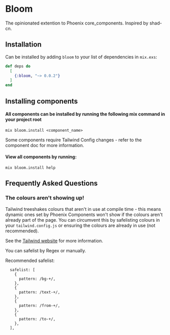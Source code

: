 # Bloom

The opinionated extention to Phoenix core_components.
Inspired by shad-cn.

## Installation

Can be installed by adding `bloom` to your list of dependencies in `mix.exs`:

```elixir
def deps do
  [
    {:bloom, "~> 0.0.2"}
  ]
end
```

## Installing components

#### All components can be installed by running the following mix command in your project root

```
mix bloom.install <component_name>
```

Some components require Tailwind Config changes - refer to the component doc for more information.

#### View all components by running:

```
mix bloom.install help
```

## Frequently Asked Questions

### The colours aren't showing up!

Tailwind treeshakes colours that aren't in use at compile time - this means dynamic ones set by Phoenix Components won't show if the colours aren't already part of the page. You can circumvent this by safelisting colours in your `tailwind.config.js` or ensuring the colours are already in use (not recommended).

See the [Tailwind website](https://tailwindcss.com/docs/content-configuration) for more information.

You can safelist by Regex or manually.

Recommended safelist:

```
  safelist: [
    {
      pattern: /bg-+/,
    },
    {
      pattern: /text-+/,
    },
    {
      pattern: /from-+/,
    },
    {
      pattern: /to-+/,
    },
  ],
```
